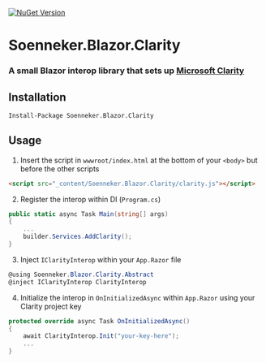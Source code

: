 [![NuGet Version](https://img.shields.io/nuget/v/Soenneker.Blazor.Clarity.svg?style=flat)](https://www.nuget.org/packages/Soenneker.Blazor.Clarity/)

# Soenneker.Blazor.Clarity
### A small Blazor interop library that sets up [Microsoft Clarity](https://clarity.microsoft.com/)

## Installation

```
Install-Package Soenneker.Blazor.Clarity
```

## Usage

1. Insert the script in `wwwroot/index.html` at the bottom of your `<body>` but before the other scripts

```html
<script src="_content/Soenneker.Blazor.Clarity/clarity.js"></script>
```

2. Register the interop within DI (`Program.cs`)

```csharp
public static async Task Main(string[] args)
{
    ...
    builder.Services.AddClarity();
}
```

3. Inject `IClarityInterop` within your `App.Razor` file


```csharp
@using Soenneker.Blazor.Clarity.Abstract
@inject IClarityInterop ClarityInterop
```


4. Initialize the interop in `OnInitializedAsync` within `App.Razor` using your Clarity project key

```csharp
protected override async Task OnInitializedAsync()
{
    await ClarityInterop.Init("your-key-here");
    ...
}
```